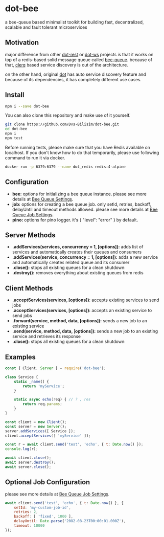 # dot-bee

a bee-queue based minimalist toolkit for building fast, decentralized, scalable and fault tolerant microservices

## Motivation

major difference from other [dot-rest](https://github.com/Dvs-Bilisim/dot-rest) or
[dot-ws](https://github.com/Dvs-Bilisim/dot-ws) projects is that
it works on top of a redis-based solid message queue called [bee-queue](https://github.com/bee-queue/bee-queue).
because of that, [clerq](https://github.com/Dvs-Bilisim/clerq) based service discovery is out of the architecture.

on the other hand, original [dot](https://github.com/Dvs-Bilisim/dot) has auto service discovery feature and
because of its dependencies, it has completely different use cases.

## Install

```bash
npm i --save dot-bee
```

You can also clone this repository and make use of it yourself.

```bash
git clone https://github.com/Dvs-Bilisim/dot-bee.git
cd dot-bee
npm i
npm test
```

Before running tests, please make sure that you have Redis available on localhost.
If you don't know how to do that temporarily, please use following command to run it via docker.

```bash
docker run -p 6379:6379 --name dot_redis redis:4-alpine
```

## Configuration

- **bee:** options for initializing a bee queue instance.
please see more details at [Bee Queue Settings](https://github.com/bee-queue/bee-queue#settings).
- **job:** options for creating a bee queue job.
only setId, retries, backoff, delayUntil and timeout methods allowed.
please see more details at [Bee Queue Job Settings](https://github.com/bee-queue/bee-queue#methods-1).
- **pino:** options for pino logger. it's { "level": "error" } by default.

## Server Methods

- **.addServices(services, concurrency = 1, [options]):**
adds list of services and automatically creates their queues and consumers
- **.addServices(service, concurrency = 1, [options]):**
adds a new service and automatically creates related queue and its consumer
- **.close():**
stops all existing queues for a clean shutdown
- **.destroy():**
removes everything about existing queues from redis

## Client Methods

- **.acceptServices(services, [options]):** accepts existing services to send jobs
- **.acceptServices(services, [options]):** accepts an existing service to send jobs
- **.forward(service, method, data, [options]):** sends a new job to an existing service
- **.send(service, method, data, [options]):** sends a new job to an existing service and retrieves its response
- **.close():** stops all existing queues for a clean shutdown

## Examples

```js
const { Client, Server } = require('dot-bee');

class Service {
    static _name() {
        return 'myService';
    }

    static async echo(req) { // ? , res
        return req.params;
    }
}

const client = new Client();
const server = new Server();
server.addServices([ Service ]);
client.acceptServices([ 'myService' ]);

const r = await client.send('test', 'echo', { t: Date.now() });
console.log(r);

await client.close();
await server.destroy();
await server.close();
```

## Optional Job Configuration

please see more details at [Bee Queue Job Settings](https://github.com/bee-queue/bee-queue#methods-1).

```js
await client.send('test', 'echo', { t: Date.now() }, {
    setId: 'my-custom-job-id',
    retries: 2,
    backoff: [ 'fixed', 1000 ],
    delayUntil: Date.parse('2082-08-23T00:00:01.000Z'),
    timeout: 10000
});
```
